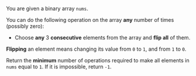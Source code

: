 You are given a binary array `nums`.

You can do the following operation on the array **any** number of times (possibly zero):

- Choose **any** 3 **consecutive** elements from the array and **flip all** of them.

**Flipping** an element means changing its value from `0` to `1`, and from `1` to `0`.

Return the **minimum** number of operations required to make all elements in `nums` equal to `1`. If it is impossible, return `-1`.